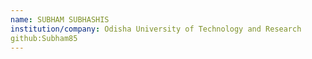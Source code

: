 ```yaml
---
name: SUBHAM SUBHASHIS
institution/company: Odisha University of Technology and Research
github:Subham85
---
```

